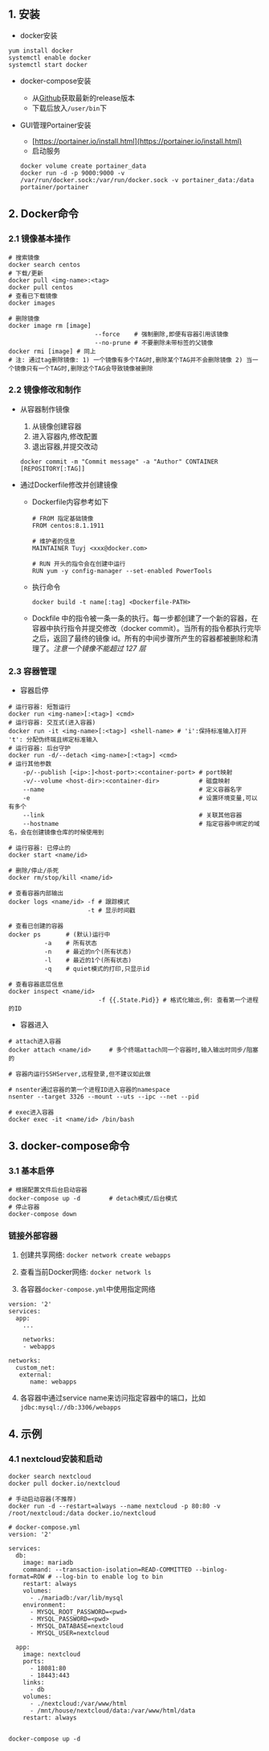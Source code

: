 
## 1. 安装

* docker安装

```
yum install docker
systemctl enable docker
systemctl start docker 
```

* docker-compose安装
    * 从[Github](https://github.com/docker/compose/releases/)获取最新的release版本
    * 下载后放入`/user/bin`下

* GUI管理Portainer安装
    * [https://portainer.io/install.html](https://portainer.io/install.html)
    * 启动服务
    
    ```
    docker volume create portainer_data
    docker run -d -p 9000:9000 -v /var/run/docker.sock:/var/run/docker.sock -v portainer_data:/data portainer/portainer
    ```

## 2. Docker命令

### 2.1 镜像基本操作

```
# 搜索镜像
docker search centos
# 下载/更新
docker pull <img-name>:<tag>
docker pull centos
# 查看已下载镜像
docker images

# 删除镜像
docker image rm [image] 
                        --force    # 强制删除,即便有容器引用该镜像
                        --no-prune # 不要删除未带标签的父镜像
docker rmi [image] # 同上
# 注: 通过tag删除镜像: 1) 一个镜像有多个TAG时,删除某个TAG并不会删除镜像 2) 当一个镜像只有一个TAG时,删除这个TAG会导致镜像被删除

```

### 2.2 镜像修改和制作

* 从容器制作镜像

  1) 从镜像创建容器
  2) 进入容器内,修改配置
  3) 退出容器,并提交改动
  ```
  docker commit -m "Commit message" -a "Author" CONTAINER [REPOSITORY[:TAG]]
  ```

* 通过Dockerfile修改并创建镜像
  * Dockerfile内容参考如下
    ```
    # FROM 指定基础镜像
    FROM centos:8.1.1911

    # 维护者的信息
    MAINTAINER Tuyj <xxx@docker.com>

    # RUN 开头的指令会在创建中运行
    RUN yum -y config-manager --set-enabled PowerTools
    ```
  * 执行命令 
    ```
    docker build -t name[:tag] <Dockerfile-PATH>
    ```
  * Dockfile 中的指令被一条一条的执行。每一步都创建了一个新的容器，在容器中执行指令并提交修改（docker commit）。当所有的指令都执行完毕之后，返回了最终的镜像 id。所有的中间步骤所产生的容器都被删除和清理了。*注意一个镜像不能超过 127 层*

### 2.3 容器管理

* 容器启停

```
# 运行容器: 短暂运行
docker run <img-name>[:<tag>] <cmd>
# 运行容器: 交互式(进入容器)
docker run -it <img-name>[:<tag>] <shell-name> # 'i':保持标准输入打开 't': 分配伪终端且绑定标准输入
# 运行容器: 后台守护
docker run -d/--detach <img-name>[:<tag>] <cmd>
# 运行其他参数
    -p/--publish [<ip>:]<host-port>:<container-port> # port映射
    -v/--volume <host-dir>:<container-dir>           # 磁盘映射
    --name                                           # 定义容器名字
    -e                                               # 设置环境变量,可以有多个
    --link                                           # 关联其他容器
    --hostname                                       # 指定容器中绑定的域名，会在创建镜像仓库的时候使用到

# 运行容器: 已停止的
docker start <name/id>

# 删除/停止/杀死
docker rm/stop/kill <name/id>

# 查看容器内部输出
docker logs <name/id> -f # 跟踪模式
                      -t # 显示时间戳

# 查看已创建的容器
docker ps       # (默认)运行中
          -a    # 所有状态
          -n    # 最近的n个(所有状态)
          -l    # 最近的1个(所有状态)
          -q    # quiet模式的打印,只显示id

# 查看容器底层信息
docker inspect <name/id>
                         -f {{.State.Pid}} # 格式化输出,例: 查看第一个进程的ID
```

* 容器进入

```
# attach进入容器
docker attach <name/id>     # 多个终端attach同一个容器时,输入输出时同步/阻塞的

# 容器内运行SSHServer,远程登录,但不建议如此做

# nsenter通过容器的第一个进程ID进入容器的namespace
nsenter --target 3326 --mount --uts --ipc --net --pid

# exec进入容器
docker exec -it <name/id> /bin/bash 
```

## 3. docker-compose命令

### 3.1 基本启停

```
# 根据配置文件后台启动容器
docker-compose up -d        # detach模式/后台模式
# 停止容器
docker-compose down
```

### 链接外部容器

1. 创建共享网络: `docker network create webapps`

2. 查看当前Docker网络: `docker network ls`

3. 各容器`docker-compose.yml`中使用指定网络

```
version: '2'
services:
  app:
    ...

    networks:
    - webapps

networks:
  custom_net:
   external:
      name: webapps
```

4. 各容器中通过service name来访问指定容器中的端口，比如`jdbc:mysql://db:3306/webapps`

## 4. 示例

### 4.1 nextcloud安装和启动

```
docker search nextcloud
docker pull docker.io/nextcloud

# 手动启动容器(不推荐)
docker run -d --restart=always --name nextcloud -p 80:80 -v /root/nextcloud:/data docker.io/nextcloud

# docker-compose.yml
version: '2'

services:
  db:
    image: mariadb
    command: --transaction-isolation=READ-COMMITTED --binlog-format=ROW # --log-bin to enable log to bin
    restart: always
    volumes:
      - ./mariadb:/var/lib/mysql
    environment:
      - MYSQL_ROOT_PASSWORD=<pwd>
      - MYSQL_PASSWORD=<pwd>
      - MYSQL_DATABASE=nextcloud
      - MYSQL_USER=nextcloud

  app:
    image: nextcloud
    ports:
      - 18081:80
      - 18443:443
    links:
      - db
    volumes:
      - ./nextcloud:/var/www/html
      - /mnt/house/nextcloud/data:/var/www/html/data
    restart: always


docker-compose up -d
```